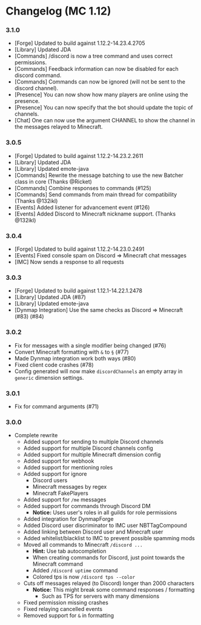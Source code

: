 # Changelog (MC 1.12)

### 3.1.0
- [Forge] Updated to build against 1.12.2-14.23.4.2705
- [Library] Updated JDA
- [Commands] /discord is now a tree command and uses correct permissions.
- [Commands] Feedback information can now be disabled for each discord command.
- [Commands] Commands can now be ignored (will not be sent to the discord channel).
- [Presence] You can now show how many players are online using the presence.
- [Presence] You can now specify that the bot should update the topic of channels.
- [Chat] One can now use the argument CHANNEL to show the channel in the messages relayed to Minecraft. 


### 3.0.5
- [Forge] Updated to build against 1.12.2-14.23.2.2611
- [Library] Updated JDA
- [Library] Updated emote-java
- [Commands] Rewrite the message batching to use the new Batcher class in core (Thanks @Ricket)
- [Commands] Combine responses to commands (#125)
- [Commands] Send commands from main thread for compatibility (Thanks @132ikl)
- [Events] Added listener for advancement event (#126)
- [Events] Added Discord to Minecraft nickname support. (Thanks @132ikl)

### 3.0.4
- [Forge] Updated to build against 1.12.2-14.23.0.2491
- [Events] Fixed console spam on Discord => Minecraft chat messages
- [IMC] Now sends a response to all requests

### 3.0.3
- [Forge] Updated to build against 1.12.1-14.22.1.2478
- [Library] Updated JDA (#87)
- [Library] Updated emote-java
- [Dynmap Integration] Use the same checks as Discord => Minecraft (#83) (#84)

### 3.0.2
- Fix for messages with a single modifier being changed (#76)
- Convert Minecraft formatting with `&` to `§` (#77)
- Made Dynmap integration work both ways (#80)
- Fixed client code crashes (#78)
- Config generated will now make `discordChannels` an empty array in `generic` dimension settings.

### 3.0.1
- Fix for command arguments (#71)

### 3.0.0
- Complete rewrite
  - Added support for sending to multiple Discord channels
  - Added support for multiple Discord channels config
  - Added support for multiple Minecraft dimension config
  - Added support for webhook
  - Added support for mentioning roles
  - Added support for ignore
    - Discord users
    - Minecraft messages by regex
    - Minecraft FakePlayers
  - Added support for `/me` messages
  - Added support for commands through Discord DM
    - **Notice:** Uses user's roles in all guilds for role permissions
  - Added integration for DynmapForge
  - Added Discord user discriminator to IMC user NBTTagCompound
  - Added linking between Discord user and Minecraft user
  - Added whitelist/blacklist to IMC to prevent possible spamming mods
  - Moved all commands to Minecraft `/discord ...`
    - **Hint:** Use tab autocompletion
    - When creating commands for Discord, just point towards the Minecraft command
    - Added `/discord uptime` command
    - Colored tps is now `/discord tps --color`
  - Cuts off messages relayed (to Discord) longer than 2000 characters
    - **Notice:** This might break some command responses / formatting
      - Such as TPS for servers with many dimensions
  - Fixed permission missing crashes
  - Fixed relaying cancelled events
  - Removed support for `&` in formatting